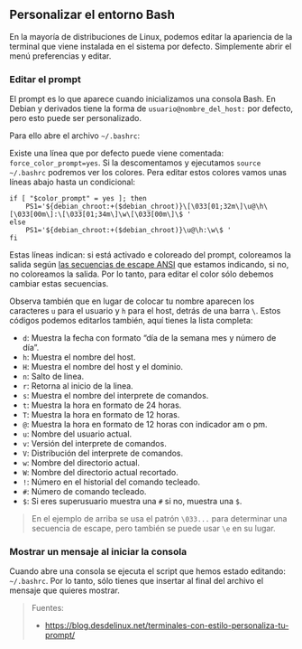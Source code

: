 ## Personalizar el entorno Bash
En la mayoría de distribuciones de Linux, podemos editar la apariencia de la terminal que viene instalada en el sistema por defecto. Simplemente abrir el menú preferencias y editar.

### Editar el prompt
El prompt es lo que aparece cuando inicializamos una consola Bash. En Debian y derivados tiene la forma de `usuario@nombre_del_host:` por defecto, pero esto puede ser personalizado.

Para ello abre el archivo `~/.bashrc`:

Existe una línea que por defecto puede viene comentada: `force_color_prompt=yes`. Si la descomentamos y ejecutamos `source ~/.bashrc` podremos ver los colores. Pera editar estos colores vamos unas líneas abajo hasta un condicional:
```
if [ "$color_prompt" = yes ]; then
    PS1='${debian_chroot:+($debian_chroot)}\[\033[01;32m\]\u@\h\[\033[00m\]:\[\033[01;34m\]\w\[\033[00m\]\$ '
else
    PS1='${debian_chroot:+($debian_chroot)}\u@\h:\w\$ '
fi
```

Estas líneas indican: si está activado e coloreado del prompt, coloreamos la salida según [las secuencias de escape ANSI](https://github.com/mondeja/fullstack/tree/master/backend/src/036-stdout/color/stdout_color.sh) que estamos indicando, si no, no coloreamos la salida. Por lo tanto, para editar el color sólo debemos cambiar estas secuencias.

Observa también que en lugar de colocar tu nombre aparecen los caracteres `u` para el usuario y `h` para el host, detrás de una barra `\`. Estos códigos podemos editarlos también, aquí tienes la lista completa:

- `d`: Muestra la fecha con formato “día de la semana mes y número de día”.
- `h`: Muestra el nombre del host.
- `H`: Muestra el nombre del host y el dominio.
- `n`: Salto de linea.
- `r`: Retorna al inicio de la linea.
- `s`: Muestra el nombre del interprete de comandos.
- `t`: Muestra la hora en formato de 24 horas.
- `T`: Muestra la hora en formato de 12 horas.
- `@`: Muestra la hora en formato de 12 horas con indicador am o pm.
- `u`: Nombre del usuario actual.
- `v`: Versión del interprete de comandos.
- `V`: Distribución del interprete de comandos.
- `w`: Nombre del directorio actual.
- `W`: Nombre del directorio actual recortado.
- `!`: Número en el historial del comando tecleado.
- `#`: Número de comando tecleado.
- `$`: Si eres superusuario muestra una `#` si no, muestra una `$`.

> En el ejemplo de arriba se usa el patrón `\033...` para determinar una secuencia de escape, pero también se puede usar `\e` en su lugar.

### Mostrar un mensaje al iniciar la consola
Cuando abre una consola se ejecuta el script que hemos estado editando: `~/.bashrc`. Por lo tanto, sólo tienes que insertar al final del archivo el mensaje que quieres mostrar.


> Fuentes:
> - https://blog.desdelinux.net/terminales-con-estilo-personaliza-tu-prompt/
